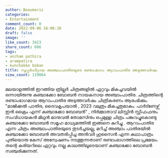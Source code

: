 ```yaml
---
author: Beaumaris
categories:
- Entertainment
comment_count: 0
date: 2022-09-06 16:06:26
draft: false
image: ''
like_count: 3423
share_count: 686
tags:
- ancham pathira
- arampatira
- kunchakko boban
title: സൂപ്പർഹിറ്റായ അഞ്ചാംപാതിരയുടെ രണ്ടാംഭാഗം ആറാംപാതിര അടുത്തവർഷം
view_count: 119064
---
```


മലയാളത്തിൽ ഇറങ്ങിയ ത്രില്ലർ ചിത്രങ്ങളിൽ ഏറ്റവും മികച്ചവയിൽ ഒന്നായിരുന്നു കുഞ്ചാക്കോ ബോബൻ നായകനായ അഞ്ചാംപാതിര. ചിത്രത്തിന്റെ രണ്ടാംഭാഗമായ ആറാംപാതിര അടുത്തവർഷം ചിത്രീകരണം ആരംഭിക്കും. "മാജിക്കൽ പാതിര, ദൈവകൃപയാൽ , 2023 വലുതും മികച്ചതുമാകും. പാർട്ണേഴ്സ് ഇൻ ക്രൈം എന്ന് കുഞ്ചാക്കോ ബോബൻ" , നിർമ്മാതാവ് ലിസ്റ്റിൻ സ്റ്റീഫഫനും സംവിധായകൻ മിഥുൻ മാനുവൽ തോമസിനും ഒപ്പമുള്ള ചിത്രം പങ്കുവച്ചുകൊണ്ടു കുഞ്ചാക്കോ ബോബൻ സമൂഹ മാധ്യമത്തിൽ ഇങ്ങനെ കുറിച്ചു . ആറാംപാതിര എന്ന ചിത്രം അഞ്ചാംപാതിരയുടെ തുടർച്ചയല്ല, മറിച്ച് അഞ്ചാം പാതിരയിൽ കുഞ്ചാക്കോ ബോബൻ അവതരിപ്പിച്ച അൻവർ ഹുസൈൻ എന്ന കഥാപാത്രം പുതിയൊരു കേസ് അന്വേഷണം നടത്തുന്നതാണ് രണ്ടാംഭാഗത്തിലെ പ്രമേയം. തന്റെ കരിയറിലെ ഏറ്റവും നല്ല കാലത്തിലൂടെയാണ് കുഞ്ചാക്കോ ബോബൻ സഞ്ചരിക്കുന്നത്.